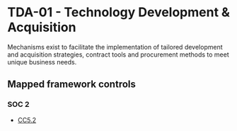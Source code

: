 # TDA-01 - Technology Development & Acquisition
Mechanisms exist to facilitate the implementation of tailored development and acquisition strategies, contract tools and procurement methods to meet unique business needs.
## Mapped framework controls
### SOC 2
- [CC5.2](../soc2/cc52.md)